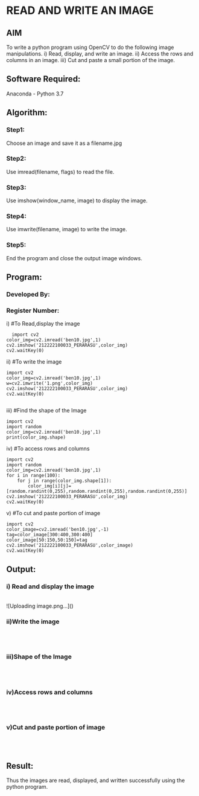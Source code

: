 # READ AND WRITE AN IMAGE
## AIM
To write a python program using OpenCV to do the following image manipulations.
i) Read, display, and write an image.
ii) Access the rows and columns in an image.
iii) Cut and paste a small portion of the image.

## Software Required:
Anaconda - Python 3.7
## Algorithm:
### Step1:
Choose an image and save it as a filename.jpg
### Step2:
Use imread(filename, flags) to read the file.
### Step3:
Use imshow(window_name, image) to display the image.
### Step4:
Use imwrite(filename, image) to write the image.
### Step5:
End the program and close the output image windows.
## Program:
### Developed By:
### Register Number: 
i) #To Read,display the image
```
  import cv2
color_img=cv2.imread('ben10.jpg',1)
cv2.imshow('212222100033_PERARASU',color_img)
cv2.waitKey(0)  

```
ii) #To write the image
```
import cv2
color_img=cv2.imread('ben10.jpg',1)
w=cv2.imwrite('1.png',color_img)
cv2.imshow('212222100033_PERARASU',color_img)
cv2.waitKey(0) 


```
iii) #Find the shape of the Image
```
import cv2
import random
color_img=cv2.imread('ben10.jpg',1)
print(color_img.shape)

```
iv) #To access rows and columns

```
import cv2
import random
color_img=cv2.imread('ben10.jpg',1)
for i in range(100):
    for j in range(color_img.shape[1]):
        color_img[i][j]=[random.randint(0,255),random.randint(0,255),random.randint(0,255)]
cv2.imshow('212222100033_PERARASU',color_img)
cv2.waitKey(0)

```
v) #To cut and paste portion of image
```
import cv2
color_image=cv2.imread('ben10.jpg',-1)
tag=color_image[300:400,300:400]
color_image[50:150,50:150]=tag
cv2.imshow('212222100033_PERARASU',color_image)
cv2.waitKey(0)

```

## Output:

### i) Read and display the image

<br>
![Uploading image.png…]()

<br>

### ii)Write the image

<br>
<br>

### iii)Shape of the Image

<br>
<br>

### iv)Access rows and columns
<br>
<br>

### v)Cut and paste portion of image
<br>
<br>

## Result:
Thus the images are read, displayed, and written successfully using the python program.
